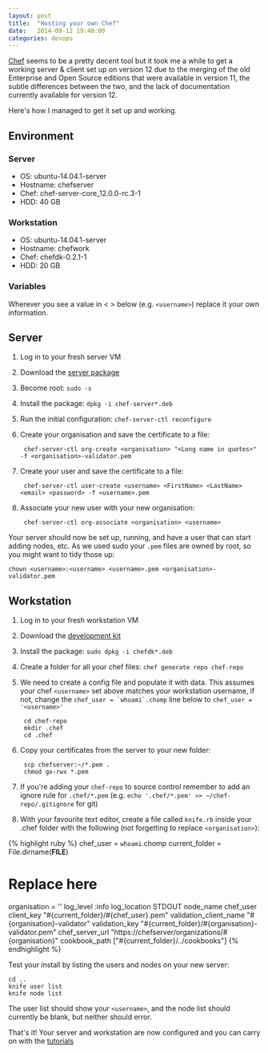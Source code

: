 ```yaml
---
layout: post
title:  "Hosting your own Chef"
date:   2014-09-12 19:40:00
categories: devops
---
```


[Chef][] seems to be a pretty decent tool but it took me a while to get a working server &
client set up on version 12 due to the merging of the old Enterprise and Open Source editions
that were available in version 11, the subtle differences between the two, and the lack of 
documentation currently available for version 12.

Here's how I managed to get it set up and working.

## Environment

### Server

- OS: ubuntu-14.04.1-server
- Hostname: chefserver
- Chef: chef-server-core_12.0.0-rc.3-1
- HDD: 40 GB

### Workstation

- OS: ubuntu-14.04.1-server
- Hostname: chefwork
- Chef: chefdk-0.2.1-1
- HDD: 20 GB

### Variables

Wherever you see a value in < > below (e.g. `<username>`) replace it your own information.


## Server

1. Log in to your fresh server VM
2. Download the [server package][download_server]
3. Become root: `sudo -s`
4. Install the package: `dpkg -i chef-server*.deb`
5. Run the initial configuration: `chef-server-ctl reconfigure`
6. Create your organisation and save the certificate to a file:

		chef-server-ctl org-create <organisation> "<Long name in quotes>" -f <organisation>-validator.pem

7. Create your user and save the certificate to a file:

		chef-server-ctl user-create <username> <FirstName> <LastName> <email> <password> -f <username>.pem

8. Associate your new user with your new organisation:

		chef-server-ctl org-associate <organisation> <username>

Your server should now be set up, running, and have a user that can start adding nodes, etc.
As we used sudo your `.pem` files are owned by root, so you might want to tidy those up:

	chown <username>:<username> <username>.pem <organisation>-validator.pem


## Workstation

1. Log in to your fresh workstation VM
2. Download the [development kit][dev_kit]
3. Install the package: `sudo dpkg -i chefdk*.deb`
4. Create a folder for all your chef files: `chef generate repo chef-repo`
5. We need to create a config file and populate it with data.
	This assumes your chef `<username>` set above matches your workstation username, if not,
	change the ``chef_user = `whoami`.chomp`` line below to `chef_user = '<username>'`

		cd chef-repo
		mkdir .chef
		cd .chef

6. Copy your certificates from the server to your new folder:

		scp chefserver:~/*.pem .
		chmod go-rwx *.pem

7. If you're adding your `chef-repo` to source control remember to
	add an ignore rule for `.chef/*.pem` (e.g.
	`echo '.chef/*.pem' >> ~/chef-repo/.gitignore` for git)
8. With your favourite text editor, create a file called `knife.rb`
	inside your .chef folder with the following (not forgetting to replace
	`<organisation>`):

{% highlight ruby %}
chef_user = `whoami`.chomp
current_folder = File.dirname(__FILE__)
# Replace <organisation> here
organisation = '<organisation>'
log_level :info
log_location STDOUT
node_name chef_user
client_key "#{current_folder}/#{chef_user}.pem"
validation_client_name "#{organisation}-validator"
validation_key "#{current_folder}/#{organisation}-validator.pem"
chef_server_url "https://chefserver/organizations/#{organisation}"
cookbook_path ["#{current_folder}/../cookbooks"]
{% endhighlight %}

Test your install by listing the users and nodes on your new server:
	
	cd ..
	knife user list
	knife node list

The user list should show your `<username>`, and the node list should
currently be blank, but neither should error.

That's it!  Your server and workstation are now configured and you can carry on with the [tutorials][]


[Chef]: http://getchef.com
[download_server]: http://downloads.getchef.com/chef-server/ubuntu/
[dev_kit]: http://downloads.getchef.com/chef-dk/ubuntu/
[tutorials]: http://learn.getchef.com/
